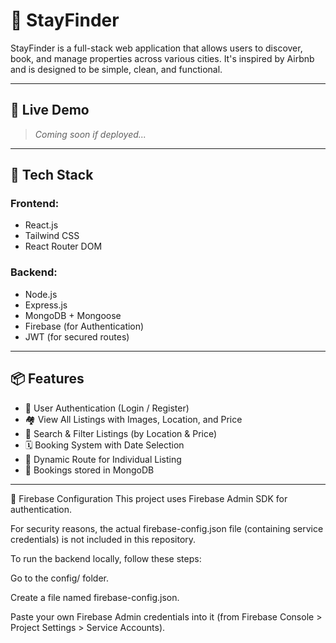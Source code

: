 # 🏡 StayFinder

StayFinder is a full-stack web application that allows users to discover, book, and manage properties across various cities. It's inspired by Airbnb and is designed to be simple, clean, and functional.

---

## 🚀 Live Demo

> _Coming soon if deployed..._

---

## 🧰 Tech Stack

### Frontend:
- React.js
- Tailwind CSS
- React Router DOM

### Backend:
- Node.js
- Express.js
- MongoDB + Mongoose
- Firebase (for Authentication)
- JWT (for secured routes)

---

## 📦 Features

- 🔐 User Authentication (Login / Register)
- 🏘️ View All Listings with Images, Location, and Price
- 🔎 Search & Filter Listings (by Location & Price)
- 🗓️ Booking System with Date Selection
- 🧾 Dynamic Route for Individual Listing
- 💾 Bookings stored in MongoDB

---

🔐 Firebase Configuration
This project uses Firebase Admin SDK for authentication.

For security reasons, the actual firebase-config.json file (containing service credentials) is not included in this repository.

To run the backend locally, follow these steps:

Go to the config/ folder.

Create a file named firebase-config.json.

Paste your own Firebase Admin credentials into it (from Firebase Console > Project Settings > Service Accounts).


